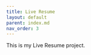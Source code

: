 ```yaml
---
title: Live Resume
layout: default
parent: index.md
nav_order: 3
---
```


This is my Live Resume project.
